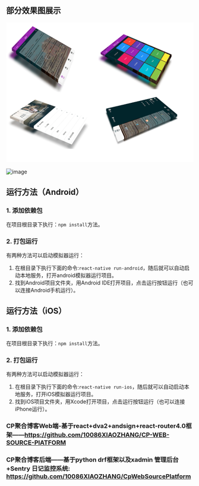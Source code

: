 ## 部分效果图展示

![image](https://github.com/10086XIAOZHANG/blogImgAttr/blob/master/app%E5%8D%9A%E5%AE%A21.gif)

![image](https://files.cnblogs.com/files/fuGuy/app%E5%8D%9A%E5%AE%A21.gif)

## 运行方法（Android）

### 1. 添加依赖包
在项目根目录下执行：``npm install``方法。



### 2. 打包运行

有两种方法可以启动模拟器运行：
1. 在根目录下执行下面的命令:``react-native run-android``，随后就可以自动启动本地服务，打开android模拟器运行项目。
2. 找到Android项目文件夹，用Android IDE打开项目，点击运行按钮运行（也可以连接Android手机运行）。

## 运行方法（iOS）

### 1. 添加依赖包
在项目根目录下执行：``npm install``方法。



### 2. 打包运行

有两种方法可以启动模拟器运行：
1. 在根目录下执行下面的命令:``react-native run-ios``，随后就可以自动启动本地服务，打开iOS模拟器运行项目。
2. 找到iOS项目文件夹，用Xcode打开项目，点击运行按钮运行（也可以连接iPhone运行）。

### CP聚合博客Web端-基于react+dva2+andsign+react-router4.0框架——https://github.com/10086XIAOZHANG/CP-WEB-SOURCE-PlATFORM
### CP聚合博客后端——基于python drf框架以及xadmin 管理后台+Sentry 日记监控系统: https://github.com/10086XIAOZHANG/CpWebSourcePlatform

